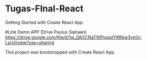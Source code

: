 # Tugas-FInal-React
Getting Started with Create React App


#Link Demo APP (Drive Paulus Siahaan)
https://drive.google.com/file/d/1w_QK2CNaTWPiopplYMNjw3ykGr-Lsrxf/view?usp=sharing

This project was bootstrapped with Create React App.


